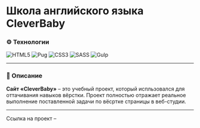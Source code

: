 # Школа английского языка CleverBaby

### ⚙️ Технологии
![HTML5](https://img.shields.io/badge/html5-%23E34F26.svg?style=for-the-badge&logo=html5&logoColor=white)
![Pug](https://img.shields.io/badge/Pug-FFF?style=for-the-badge&logo=pug&logoColor=A86454)
![CSS3](https://img.shields.io/badge/css3-%231572B6.svg?style=for-the-badge&logo=css3&logoColor=white)
![SASS](https://img.shields.io/badge/SASS-hotpink.svg?style=for-the-badge&logo=SASS&logoColor=white)
![Gulp](https://img.shields.io/badge/GULP-%23CF4647.svg?style=for-the-badge&logo=gulp&logoColor=white)

___

### 📄 Описание
**Сайт «CleverBaby»** – это учебный проект, который испльзовался для оттачивания навыков вёрстки. Проект полностью отражает реальное выполнение поставленной задачи по вёсртке страницы в веб-студии.

---
Ссылка на проект –
